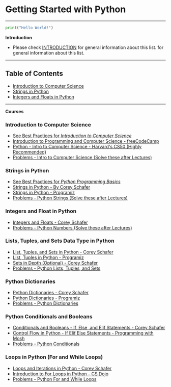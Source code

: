 # Getting Started with Python

----

```python
print("Hello World!")
```

**Introduction**

* Please check [INTRODUCTION](https://github.com/ajaypokharel/get-started-with-python/blob/master/INTRODUCTION.md) for general information about this list. for general information about this list.

-----------------

**Table of Contents**
-----------------

- [Introduction to Computer Science](#introduction-to-computer-science)
- [Strings in Python](#strings-in-python)
- [Integers and Floats in Python](#integers-and-floats-in-python)




-----------
**Courses**

### Introduction to Computer Science

- [See Best Practices for *Introduction to Computer Science*](https://github.com/ajaypokharel/get-started-with-python/blob/master/Essentials/intro-to-cs/best_practices.md)
- [Introduction to Programming and Computer Science - freeCodeCamp](https://youtu.be/zOjov-2OZ0E)
- [Python - Intro to Computer Science - Harvard's CS50 (Highly Recommended)](https://youtu.be/hnDU1G9hWqU)
- [Problems - Intro to Computer Science (Solve these after Lectures)](https://github.com/ajaypokharel/get-started-with-python/blob/introduction/Essentials/intro-to-cs/Problems.md)


### Strings in Python

- [See Best Practices for *Python Programming Basics*](https://github.com/ajaypokharel/get-started-with-python/blob/master/Essentials/python-basics/best_practices.md)
- [Strings in Python - By Corey Schafer](https://youtu.be/k9TUPpGqYTo)
- [Strings in Python - Programiz](https://youtu.be/GQywwPUrsgA)
- [Problems - Python Strings (Solve these after Lectures)](https://github.com/ajaypokharel/get-started-with-python/blob/master/Essentials/python-basics/strings.py)


### Integers and Float in Python
- [Integers and Floats - Corey Schafer](https://youtu.be/khKv-8q7YmY)
- [Problems - Python Numbers (Solve these after Lectures)](https://github.com/ajaypokharel/get-started-with-python/blob/master/Essentials/python-basics/numbers.py)


### Lists, Tuples, and Sets Data Type in Python
- [List, Tuples, and Sets in Python - Corey Schafer](https://youtu.be/W8KRzm-HUcc)
- [List, Tuples in Python - Programiz](https://youtu.be/hANUgg72TDc)
- [Sets in Depth (Optional) - Corey Schafer](https://youtu.be/r3R3h5ly_8g)
- [Problems - Python Lists, Tuples, and Sets](https://github.com/ajaypokharel/get-started-with-python/blob/master/Essentials/python-basics/list_tuple.py)

### Python Dictionaries
- [Python Dictionaries - Corey Schafer](https://youtu.be/daefaLgNkw0)
- [Python Dictionaries - Programiz](https://youtu.be/_4wOvc-vt4k)
- [Problems - Python Dictionaries](https://github.com/ajaypokharel/get-started-with-python/blob/master/Essentials/python-basics/dictionary.py)


### Python Conditionals and Booleans
- [Conditionals and Booleans - If, Else, and Elif Statements - Corey Schafer](https://youtu.be/DZwmZ8Usvnk)
- [Control Flow in Python - If Elif Else Statements - Programming with Mosh](https://youtu.be/Zp5MuPOtsSY)
- [Problems - Python Conditionals](https://github.com/ajaypokharel/get-started-with-python/blob/master/Essentials/python-basics/if_else.py)

### Loops in Python (For and While Loops)
- [Loops and Iterations in Python - Corey Schafer](https://youtu.be/6iF8Xb7Z3wQ)
- [Introduction to For Loops in Python - CS Dojo](https://youtu.be/OnDr4J2UXSA)
- [Problems - Python For and While Loops](https://github.com/ajaypokharel/get-started-with-python/blob/master/Essentials/python-basics/loops.py)
